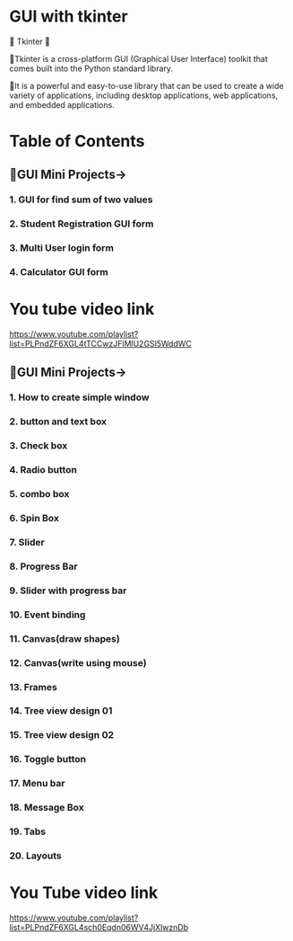 # GUI with tkinter

💫 Tkinter 💫

 🌟Tkinter is a cross-platform GUI (Graphical User Interface) toolkit that comes built into the Python standard library.

 🌟It is a powerful and easy-to-use library that can be used to create a wide variety of applications, including desktop applications, web applications, and embedded applications.


# Table of Contents

## 🌟GUI Mini Projects->
### 1. GUI for find sum of two values
### 2. Student Registration GUI form
### 3. Multi User login form
### 4. Calculator GUI form

# You tube video link
https://www.youtube.com/playlist?list=PLPndZF6XGL4tTCCwzJFlMlU2GSl5WddWC


## 🌟GUI Mini Projects->
### 1. How to create simple window
### 2. button and text box
### 3. Check box
### 4. Radio button
### 5. combo box
### 6. Spin Box
### 7. Slider
### 8. Progress Bar
### 9. Slider with progress bar
### 10. Event binding
### 11. Canvas(draw shapes)
### 12. Canvas(write using mouse)
### 13. Frames
### 14. Tree view design 01
### 15. Tree view design 02
### 16. Toggle button
### 17. Menu bar
### 18. Message Box
### 19. Tabs
### 20. Layouts

# You Tube video link
https://www.youtube.com/playlist?list=PLPndZF6XGL4sch0Eqdn06WV4JjXlwznDb



